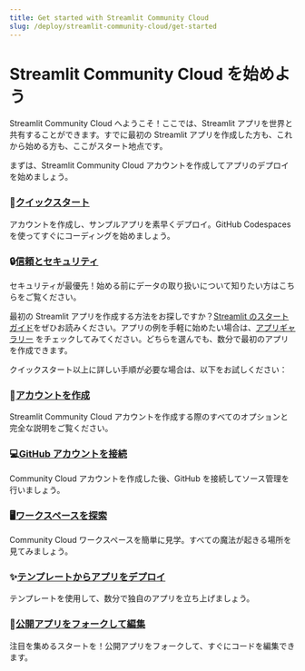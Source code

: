 ```yaml
---
title: Get started with Streamlit Community Cloud
slug: /deploy/streamlit-community-cloud/get-started
---
```


# Streamlit Community Cloud を始めよう

Streamlit Community Cloud へようこそ！ここでは、Streamlit アプリを世界と共有することができます。すでに最初の Streamlit アプリを作成した方も、これから始める方も、ここがスタート地点です。

まずは、Streamlit Community Cloud アカウントを作成してアプリのデプロイを始めましょう。

### 🚀[クイックスタート](https://deploy/streamlit-community-cloud/get-started/quickstart)
アカウントを作成し、サンプルアプリを素早くデプロイ。GitHub Codespaces を使ってすぐにコーディングを始めましょう。

### 🔒[信頼とセキュリティ](https://deploy/streamlit-community-cloud/get-started/trust-and-security)
セキュリティが最優先！始める前にデータの取り扱いについて知りたい方はこちらをご覧ください。


最初の Streamlit アプリを作成する方法をお探しですか？[Streamlit のスタートガイド](/get-started)をぜひお読みください。アプリの例を手軽に始めたい場合は、[アプリギャラリー](https://streamlit.io/gallery) をチェックしてみてください。どちらを選んでも、数分で最初のアプリを作成できます。

クイックスタート以上に詳しい手順が必要な場合は、以下をお試しください：

### 👤[アカウントを作成](https://deploy/streamlit-community-cloud/get-started/create-your-account)
Streamlit Community Cloud アカウントを作成する際のすべてのオプションと完全な説明をご覧ください。

### 💻[GitHub アカウントを接続](https://deploy/streamlit-community-cloud/get-started/connect-your-github-account)
Community Cloud アカウントを作成した後、GitHub を接続してソース管理を行いましょう。

### 🖥️[ワークスペースを探索](https://deploy/streamlit-community-cloud/get-started/explore-your-workspace)
Community Cloud ワークスペースを簡単に見学。すべての魔法が起きる場所を見てみましょう。

### ✨[テンプレートからアプリをデプロイ](https://deploy/streamlit-community-cloud/get-started/deploy-from-a-template)
テンプレートを使用して、数分で独自のアプリを立ち上げましょう。

### 🌟[公開アプリをフォークして編集](https://deploy/streamlit-community-cloud/get-started/fork-and-edit-a-public-app)
注目を集めるスタートを！公開アプリをフォークして、すぐにコードを編集できます。

